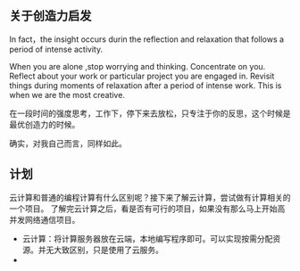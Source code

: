 ## 关于创造力启发
In fact，the insight occurs durin the reflection and relaxation that follows a period of intense activity.

When you are alone ,stop worrying and thinking.
Concentrate on you. 
Reflect about your work or particular project you are engaged in.
Revisit things during moments of relaxation after a period of intense work.
This  is when we are the most creative.


在一段时间的强度思考，工作下，停下来去放松，只专注于你的反思，这个时候是最优创造力的时候。

确实，对我自己而言，同样如此。





## 计划

云计算和普通的编程计算有什么区别呢？接下来了解云计算，尝试做有计算相关的一个项目。 了解完云计算之后，看是否有可行的项目，如果没有那么马上开始高并发网络通信项目。

- 云计算：将计算服务器放在云端，本地编写程序即可。可以实现按需分配资源。并无大致区别，只是使用了云服务。
- 